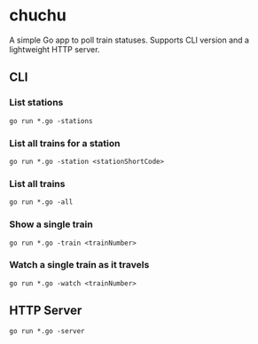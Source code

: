 # chuchu

A simple Go app to poll train statuses. Supports CLI version and a lightweight HTTP server.

## CLI

### List stations

```
go run *.go -stations
```

### List all trains for a station

```
go run *.go -station <stationShortCode>
```

### List all trains 

```
go run *.go -all
```

### Show a single train

```
go run *.go -train <trainNumber>
```

### Watch a single train as it travels

```
go run *.go -watch <trainNumber>
```



## HTTP Server

```
go run *.go -server
```